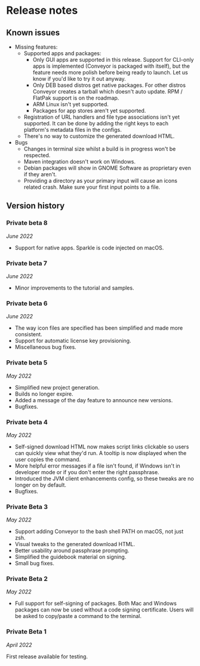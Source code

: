 # Release notes

## Known issues

* Missing features:
    * Supported apps and packages:
        * Only GUI apps are supported in this release. Support for CLI-only apps is implemented (Conveyor is packaged with itself), but the feature needs more polish before being ready to launch. Let us know if you'd like to try it out anyway.
        * Only DEB based distros get native packages. For other distros Conveyor creates a tarball which doesn't auto update. RPM / FlatPak support is on the roadmap.
        * ARM Linux isn't yet supported.
        * Packages for app stores aren't yet supported.
    * Registration of URL handlers and file type associations isn't yet supported. It can be done by adding the right keys to each platform's metadata files in the configs.
    * There's no way to customize the generated download HTML.
* Bugs
    * Changes in terminal size whilst a build is in progress won't be respected.
    * Maven integration doesn't work on Windows.
    * Debian packages will show in GNOME Software as proprietary even if they aren't.
    * Providing a directory as your primary input will cause an icons related crash. Make sure your first input points to a file.

## Version history

### Private beta 8

*June 2022*

* Support for native apps. Sparkle is code injected on macOS.

### Private beta 7

*June 2022*

* Minor improvements to the tutorial and samples.

### Private beta 6

*June 2022*

* The way icon files are specified has been simplified and made more consistent.
* Support for automatic license key provisioning.
* Miscellaneous bug fixes. 

### Private beta 5

*May 2022*

* Simplified new project generation.
* Builds no longer expire.
* Added a message of the day feature to announce new versions.
* Bugfixes.

### Private beta 4

*May 2022*

* Self-signed download HTML now makes script links clickable so users can quickly view what they'd run. A tooltip is now displayed when
  the user copies the command.
* More helpful error messages if a file isn't found, if Windows isn't in developer mode or if you don't enter the right passphrase.
* Introduced the JVM client enhancements config, so these tweaks are no longer on by default. 
* Bugfixes.

### Private Beta 3

*May 2022*

* Support adding Conveyor to the bash shell PATH on macOS, not just zsh.
* Visual tweaks to the generated download HTML.
* Better usability around passphrase prompting.
* Simplified the guidebook material on signing.
* Small bug fixes.

### Private Beta 2

*May 2022*

* Full support for self-signing of packages. Both Mac and Windows packages can now be used without a code signing certificate. Users will be asked to copy/paste a command to the terminal.

### Private Beta 1

*April 2022*

First release available for testing.
